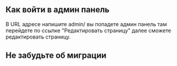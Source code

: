## Как войти в админ панель
В URL адресе напишите admin/ вы попадете админ панель там перейдете по ссылке "Редактировать страницу" далее сможете редактировать страницу.
## Не забудьте об миграции 